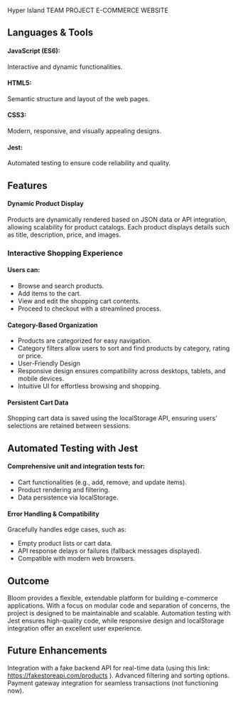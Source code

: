 Hyper Island TEAM PROJECT 
E-COMMERCE WEBSITE

## Languages & Tools
#### JavaScript (ES6): 
Interactive and dynamic functionalities.
#### HTML5: 
Semantic structure and layout of the web pages.
#### CSS3: 
Modern, responsive, and visually appealing designs.
#### Jest: 
Automated testing to ensure code reliability and quality.


## Features
#### Dynamic Product Display
Products are dynamically rendered based on JSON data or API integration, allowing scalability for product catalogs. Each product displays details such as title, description, price, and images.

### Interactive Shopping Experience
#### Users can:
* Browse and search products.
* Add items to the cart.
* View and edit the shopping cart contents.
* Proceed to checkout with a streamlined process.

#### Category-Based Organization
* Products are categorized for easy navigation.
* Category filters allow users to sort and find products by category, rating or price.
* User-Friendly Design
* Responsive design ensures compatibility across desktops, tablets, and mobile devices.
* Intuitive UI for effortless browsing and shopping.

#### Persistent Cart Data
Shopping cart data is saved using the localStorage API, ensuring users' selections are retained between sessions.


## Automated Testing with Jest
#### Comprehensive unit and integration tests for:
- Cart functionalities (e.g., add, remove, and update items).
- Product rendering and filtering.
- Data persistence via localStorage.

#### Error Handling & Compatibility
Gracefully handles edge cases, such as:
- Empty product lists or cart data.
- API response delays or failures (fallback messages displayed).
- Compatible with modern web browsers.


## Outcome
Bloom provides a flexible, extendable platform for building e-commerce applications. With a focus on modular code and separation of concerns, the project is designed to be maintainable and scalable. Automation testing with Jest ensures high-quality code, while responsive design and localStorage integration offer an excellent user experience.

## Future Enhancements
Integration with a fake backend API for real-time data (using this link: https://fakestoreapi.com/products ).
Advanced filtering and sorting options.
Payment gateway integration for seamless transactions (not functioning now).  
